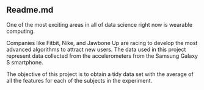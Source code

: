 ## Readme.md
One of the most exciting areas in all of data science right now is wearable computing. 

Companies like Fitbit, Nike, and Jawbone Up are racing to develop the most advanced algorithms to attract new users. The data used in this project represent data collected from the accelerometers from the Samsung Galaxy S smartphone.

The objective of this project is to obtain a tidy data set with the average of all the features for each of the subjects in the experiment. 